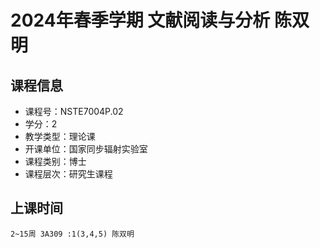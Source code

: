 # 2024年春季学期 文献阅读与分析 陈双明






## 课程信息

- 课程号：NSTE7004P.02
- 学分：2
- 教学类型：理论课
- 开课单位：国家同步辐射实验室
- 课程类别：博士
- 课程层次：研究生课程

## 上课时间

```
2~15周 3A309 :1(3,4,5) 陈双明
```

